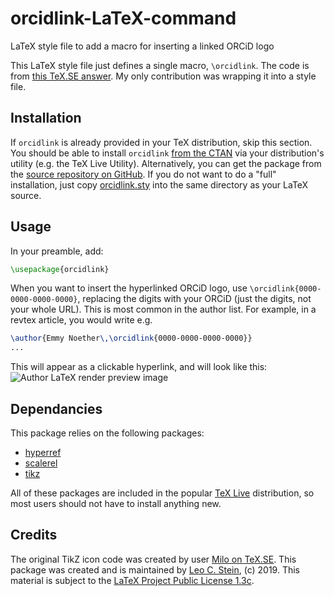 # orcidlink-LaTeX-command
LaTeX style file to add a macro for inserting a linked ORCiD logo

This LaTeX style file just defines a single macro, `\orcidlink`.  The code is from [this TeX.SE answer](https://tex.stackexchange.com/a/445583/34063).  My only contribution was wrapping it into a style file.

Installation
------------

If `orcidlink` is already provided in your TeX distribution, skip this
section.  You should be able to install `orcidlink` [from the CTAN](https://www.ctan.org/pkg/orcidlink) via
your distribution's utility (e.g. the TeX Live Utility).
Alternatively, you can get the package from the [source repository on
GitHub](https://github.com/duetosymmetry/orcidlink-LaTeX-command).  If
you do not want to do a "full" installation, just copy
[orcidlink.sty](orcidlink.sty) into the same directory as your LaTeX
source.

Usage
-----

In your preamble, add:
```latex
\usepackage{orcidlink}
```
When you want to insert the hyperlinked ORCiD logo, use `\orcidlink{0000-0000-0000-0000}`, replacing the digits with your ORCiD (just the digits, not your whole URL).  This is most common in the author list.  For example, in a revtex article, you would write e.g.
```latex
\author{Emmy Noether\,\orcidlink{0000-0000-0000-0000}}
...
```
This will appear as a clickable hyperlink, and will look like this:
![Author LaTeX render preview image](https://raw.githubusercontent.com/duetosymmetry/orcidlink-LaTeX-command/f03c85cd9fe3e40bec5f51b1319b0e9ab30c2e09/preview.png)

Dependancies
------------

This package relies on the following packages:
- [hyperref](https://www.ctan.org/pkg/hyperref)
- [scalerel](https://www.ctan.org/pkg/scalerel)
- [tikz](https://www.ctan.org/pkg/pgf)

All of these packages are included in the popular [TeX Live](https://www.tug.org/texlive/) distribution, so most users should not have to install anything new.

Credits
-------

The original TikZ icon code was created by user [Milo on
TeX.SE](https://tex.stackexchange.com/users/128068/milo).
This package was created and is maintained by [Leo
C. Stein](http://duetosymmetry.com/), (c) 2019.
This material is subject to the [LaTeX Project Public License
1.3c](https://www.ctan.org/license/lppl1.3).
